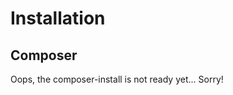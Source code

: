 Installation
============

Composer
--------

Oops, the composer-install is not ready yet... Sorry!
